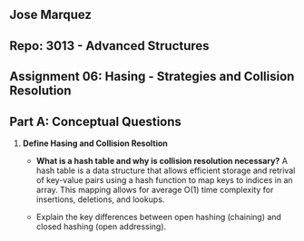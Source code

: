 ## Jose Marquez
## Repo: 3013 - Advanced Structures

## Assignment 06: Hasing - Strategies and Collision Resolution


## Part A: Conceptual Questions

1. **Define Hasing and Collision Resoltion**
   
    - **What is a hash table and why is collision resolution necessary?** A hash table is a data structure that allows efficient storage and retrival of key-value pairs using a hash function to map keys to indices in an array. This mapping allows for average O(1) time complexity for insertions, deletions, and lookups.
  
    - Explain the key differences between open hashing (chaining) and closed hashing (open addressing).